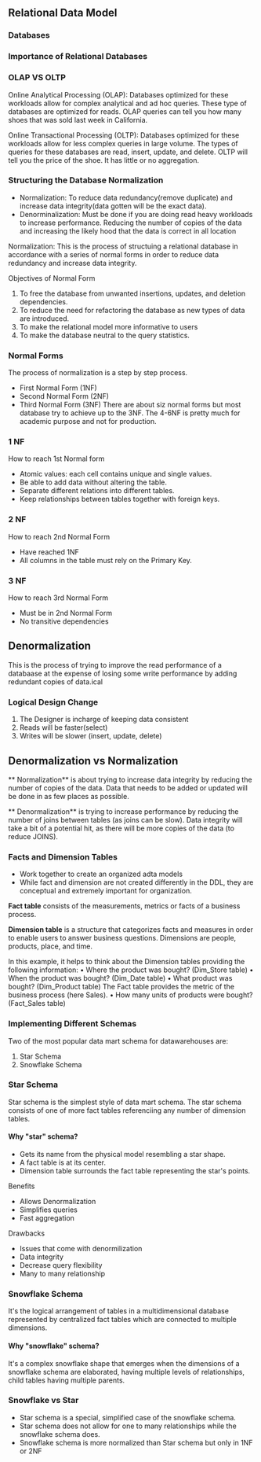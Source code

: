 ## Relational Data Model

### Databases

### Importance of Relational Databases

### OLAP VS OLTP
Online Analytical Processing (OLAP):
    Databases optimized for these workloads allow for complex analytical and ad hoc queries. These type of databases are optimized for reads. OLAP queries can tell you how many shoes that was sold last week in California.

Online Transactional Processing (OLTP):
    Databases optimized for these workloads allow for less complex queries in large volume. The types of queries for these databases are read, insert, update, and delete. OLTP will tell you the price of the shoe. It has little or no aggregation.

### Structuring the Database Normalization
-   Normalization: To reduce data redundancy(remove duplicate) and increase data integrity(data gotten will be the exact data).
-   Denorminalization: Must be done if you are doing read heavy workloads to increase performance. Reducing the number of copies of the data and increasing the likely hood that the data is correct in all location

Normalization: This is the process of structuing a relational database in accordance with a series of normal forms in order to reduce data redundancy and increase data integrity.

Objectives of Normal Form
1. To free the database from unwanted insertions, updates, and deletion dependencies.
2. To reduce the need for refactoring the database as new types of data are introduced.
3. To make the relational model more informative to users
4. To make the database neutral to the query statistics.

### Normal Forms
The process of normalization is a step by step process. 
-   First Normal Form (1NF)
-   Second Normal Form (2NF)
-   Third Normal Form (3NF)
There are about siz normal forms but most database try to achieve up to the 3NF. The 4-6NF is pretty much for academic purpose and not for production. 

### 1 NF
How to reach 1st Normal form
-   Atomic values: each cell contains unique and single values.
-   Be able to add data without altering the table.
-   Separate different relations into different tables.
-   Keep relationships between tables together with foreign keys.

### 2 NF
How to reach 2nd Normal Form
-   Have reached 1NF
-   All columns in the table must rely on the Primary Key.

### 3 NF
How to reach 3rd Normal Form
-   Must be in 2nd Normal Form
-   No transitive dependencies

## Denormalization
This is the process of trying to improve the read performance of a databaase at the expense of losing some write performance by adding redundant copies of data.ical

### Logical Design Change
1.  The Designer is incharge of keeping data consistent
2.  Reads will be faster(select)
3.  Writes will be slower (insert, update, delete)

## Denormalization vs Normalization
** Normalization** is about trying to increase data integrity by reducing the number of copies of the data. Data that needs to be added or updated will be done in as few places as possible.

** Denormalization** is trying to increase performance by reducing the number of joins between tables (as joins can be slow). Data integrity will take a bit of a potential hit, as there will be more copies of the data (to reduce JOINS).

### Facts and Dimension Tables
-   Work together to create an organized adta models
-   While fact and dimension are not created differently in the DDL, they are conceptual and extremely important for organization.

**Fact table** consists of the measurements, metrics or facts of a business process.

**Dimension table** is a structure that categorizes facts and measures in order to enable users to answer business questions. Dimensions are people, products, place, and time.

In this example, it helps to think about the Dimension tables providing the following information:
    • Where the product was bought? (Dim_Store table)
    • When the product was bought? (Dim_Date table)
    • What product was bought? (Dim_Product table)
The Fact table provides the metric of the business process (here Sales).
    • How many units of products were bought? (Fact_Sales table)
    
### Implementing Different Schemas
Two of the most popular data mart schema for datawarehouses are:
1.  Star Schema
2.  Snowflake Schema

### Star Schema
Star schema is the simplest style of data mart schema. The star schema consists of one of more fact tables referenciing any number of dimension tables.

#### Why "star" schema?
-   Gets its name from the physical model resembling a star shape.
-   A fact table is at its center.
-   Dimension table surrounds the fact table representing the star's points.

Benefits  
-   Allows Denormalization
-   Simplifies queries
-   Fast aggregation

Drawbacks
-   Issues that come with denormilization
-   Data integrity
-   Decrease query flexibility
-   Many to many relationship

### Snowflake Schema
It's the logical arrangement of tables in a multidimensional database represented by centralized fact tables which are connected to multiple dimensions.

#### Why "snowflake" schema?
It's a complex snowflake shape that emerges when the dimensions of a snowflake schema are elaborated, having multiple levels of relationships, child tables having multiple parents.

### Snowflake vs Star
-   Star schema is a special, simplified case of the snowflake schema.
-   Star schema does not allow for one to many relationships while the snowflake schema does.
-   Snowflake schema is more normalized than Star schema but only in 1NF or 2NF